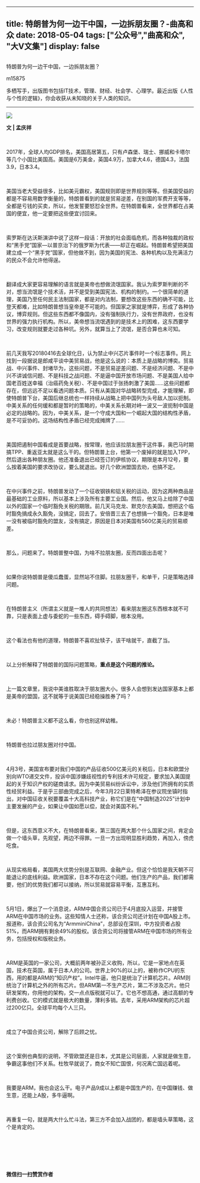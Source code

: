 
---
title:   特朗普为何一边干中国，一边拆朋友圈？-曲高和众
date: 2018-05-04
tags: ["公众号","曲高和众", "大V文集"]
display: false
---


## 



特朗普为何一边干中国，一边拆朋友圈？




m15875




多栖写手，出版图书包括IT技术，管理、财经、社会学、心理学。最近出版《人性与个性的逻辑》，你会收获从未知晓的关于人类的知识。


****

<img class="" data-ratio="0.6" data-s="300,640" src="https://mmbiz.qpic.cn/mmbiz_jpg/fxGMiaL5Zj1gJDico1S5neCKgjiaMy3UI72TV7We6OF8dgN0AgaAL98acLtdFkBLFhDjBzib7wcNUpobMmhnzs7NEw/640?wx_fmt=jpeg" data-type="jpeg" data-w="600" style=""/>

**文 | 孟庆祥**

&nbsp;

2017年，全球人均GDP排名，美国高居第五，只有卢森堡、瑞士、挪威和卡塔尔等几个小国比美国高。美国是6万美金，英国4.9万，加拿大4.6，德国4.3，法国3.9，日本3.4。

&nbsp;

美国当老大受益很多，比如美元霸权，美国规则即是世界规则等等。但美国受益的都是不容易用数字衡量的，特朗普看到的就是贸易逆差，在别国的军费开支等等，全都是亏钱的买卖，所以，他发誓要怒怼全世界。在特朗普看来，全世界都在占美国的便宜，他一定要把这些便宜讨回来。

&nbsp;

索罗斯在达沃斯演讲中说了这样一段话：开放的社会面临危机，而各种独裁的政权和“黑手党”国家—以普京治下的俄罗斯为代表——却正在崛起。特朗普希望把美国建立成一个“黑手党”国家，但他做不到，因为美国的宪法、各种机构以及充满活力的民众不会允许他得逞。

&nbsp;

翻译成大家更容易理解的语言就是美帝也想做流氓国家。我认为索罗斯判断的不对，想当流氓是个技术活，并不是受到美国宪法、机构的制约。一个很简单的道理，美国乃至任何民主法制国家，都是对内法制，要想改这些东西的确不可能，比登天都难，比如特朗普想当皇帝是不可能的。但国家之家就是博弈，形成了各种协议，博弈规则。但这些东西都不像国内，没有强制执行力，没有世界政府，也没有世界的强力执行机构。所以，美帝想当流氓遇到的是技术上的困难，这东西要学习，改变规则就要走过各种坑。另外，就算当上了流氓，是否合算也未可知。

&nbsp;

前几天我写20180416去全球化日，认为禁止中兴芯片事件时一个标志事件。网上找到一段据说是郎咸平谈中美贸易战，他是这么说的：本质上是战略的博奕。贸易战、中兴事件、封堵华为，这些问题，不是贸易逆差问题、不是经济问题、不是中兴不讲诚信问题、不是科技之战问题、不是逼中国开放市场问题、不是美国人给中国老百姓送幸福（治癌药免关税）、不是中国过于张扬刺激了美国……这些问题都存在，但远远不足以看透问题本质。只有从美国对华战略转型完成，才能理解，即使特朗普下台，美国后继总统也一样持续从战略上把中国列为头号敌人加以扼制。中美关系的任何缓和都是暂时的策略的，中美关系长期对峙一波又一波扼制中国是必定的战略的。因为，中美关系，是一个守成大国和一个崛起大国的结构性矛盾，是不可妥协的。这场结构性矛盾已经完成摊牌了……

&nbsp;

美国把遏制中国看成是首要战略，按常理，他应该拉朋友圈干这件事，奥巴马时期搞TPP、重返亚太就是这么干的。但特朗普上台，他第一个废掉的就是加入TPP，然后退出各种朋友圈。他还准备退出已经签订的伊核协议，期限是本月12号，要么按着美国的要求改协议，要么就退出。好几个欧洲盟国去劝，也搞不定。

&nbsp;

在中兴事件之前，特朗普发动了一个征收钢铁和铝关税的运动，因为这两种商品是最基础的工业原料，所以基本上涉及所有主要工业国。然后，他又马上给除了中国以外的国家一个临时豁免关税的期限。前几天马克龙、默克尔去美国，想把这个临时豁免搞成永久豁免，没搞定，回去了。安倍晋三去了也想搞一个豁免，日本是唯一没有被临时豁免的盟友，没有搞定，原因是日本对美国有560亿美元的贸易顺差。

&nbsp;

那么，问题来了。特朗普整中国，为啥不拉朋友圈，反而四面出击呢？

&nbsp;

如果你说特朗普是傻瓜蠢蛋，显然站不住脚。拉朋友圈干，和单干，只是策略选择问题。

&nbsp;

在特朗普主义（所谓主义就是一堆人的共同想法）看来朋友圈这东西根本就不可靠，只是表面上虚与委蛇的一些东西，碍手碍脚，根本没用。

&nbsp;

这个看法也有他的道理，特朗普不喜欢扯犊子，该干啥就干，直截了当。

&nbsp;

以上分析解释了特朗普的国际问题策略，**重点是这个问题的推论。**

**&nbsp;**

上一篇文章里，我说中美谁胜取决于朋友圈大小。很多人会想到发达国家基本上都是美帝的盟国，这不就等于说美国已经稳操胜券了吗？

&nbsp;

未必！特朗普主义都不这么看，你也别这样幼稚。

&nbsp;

特朗普也拉过朋友圈对付中国。

&nbsp;

4月3号，美国宣布要对我们中国的产品征收500亿美元的关税后，日本和欧盟分别向WTO递交文件，投诉中国涉嫌歧视性的专利技术许可规定，要求加入美国提起的关于知识产权的磋商请求。因为中美贸易纠纷诉讼中，涉及他们所拥有的实质性经贸利益。于是乎三部曲完成之后，今年3月22日莱特希泽在参议院坐镇时指出，对中国征收关税要覆盖十大高科技产业，称它们是在“中国制造2025”计划中主要发展的产业，如果让中国如愿以偿，就会对美国不利。”

&nbsp;

但是，这东西意义不大，在特朗普看来，第三国在两大那个什么国家之间，肯定会做一个墙头草，先观望，两边不得罪。一旦一方出现明显胜利趋势，再加入，傍虎吃食。

&nbsp;

从现实格局看，美国两大优势分别是互联网、金融产业。但这个恰恰是我天朝不可能退让的底线利益。欧洲国家，日本不存在这个问题。他们生产的产品，我们都需要，他们的优势我们都可以接纳，所以贸易就容易平衡，互惠互利。

&nbsp;

5月1日，爆出了一个消息说，ARM中国合资公司已于4月底投入运营，并接管ARM在中国市场的业务。这些知情人士还称，该合资公司还计划在中国A股上市。报道称，该合资公司名为“ArmminiChina”，总部设在深圳，中方投资者占股51%，而ARM拥有剩余49%的股权。该合资公司将接管ARM在中国市场的所有业务，包括授权和版税业务。

&nbsp;

ARM是英国的一家公司，大概前两年被孙正义收购，所以，它是一家地点在英国，技术在英国，属于日本人的公司。世界上90%的以上的，被称作CPU的东西，用的都是ARM的“知识产权”。Intel牛逼，他只是统治了计算机芯片。ARM则统治了计算机之外的所有芯片。但ARM第一不生产芯片，第二不涉及芯片。他只研发架构，你用他的架构，交一点点版税就可以了。它也不想高通，通过高额的专利费创收。它的模式就是极大的数量，薄利多销。去年，采用ARM架构的芯片超过200亿只。全球平均每个人三只。

&nbsp;

成立了中国合资公司，解除了后顾之忧。

&nbsp;

这个案例也典型的说明，不管欧盟还是日本，尤其是公司层面，人家就是做生意，争霸这事他们不关系。杜牧早就说了，商女不知亡国恨，何况离亡国远着呢。

&nbsp;

我要是ARM，我也会这么干。电子产品9成以上都是中国生产的，在中国赚钱、做生意，还能上A股，多牛逼啊。

&nbsp;

再重复一句，就是两大什么忙斗法，第三方不会加入战团的，都是墙头草策略，这个是肯定的。

&nbsp;

&nbsp;

&nbsp;




**微信扫一扫赞赏作者**
















